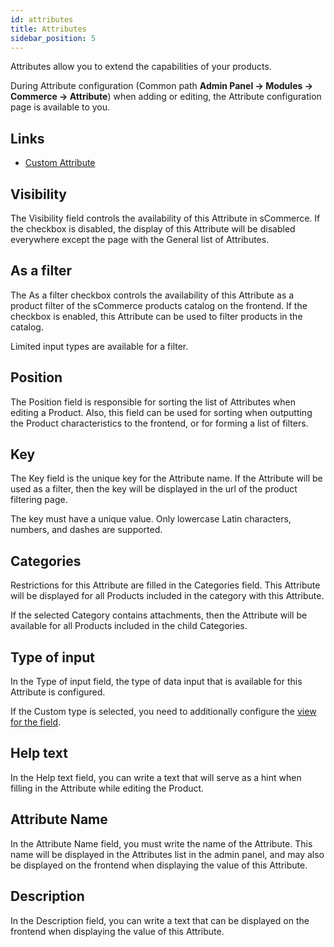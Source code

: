 ```yaml
---
id: attributes
title: Attributes
sidebar_position: 5
---
```

Attributes allow you to extend the capabilities of your products.

During Attribute configuration (Common path **Admin Panel -> Modules -> Commerce -> Attribute**)
when adding or editing, the Attribute configuration page is available to you.

## Links

- [Custom Attribute](./custom.md)

## Visibility

The Visibility field controls the availability of this Attribute in sCommerce. If the checkbox is disabled,
the display of this Attribute will be disabled everywhere except the page with the General list of Attributes.

## As a filter

The As a filter checkbox controls the availability of this Attribute as a product filter of the sCommerce
products catalog on the frontend. If the checkbox is enabled, this Attribute can be used to filter products
in the catalog.

Limited input types are available for a filter.

## Position

The Position field is responsible for sorting the list of Attributes when editing a Product. Also,
this field can be used for sorting when outputting the Product characteristics to the frontend,
or for forming a list of filters.

## Key

The Key field is the unique key for the Attribute name. If the Attribute will be used as a filter,
then the key will be displayed in the url of the product filtering page.

The key must have a unique value. Only lowercase Latin characters, numbers, and dashes are supported.

## Categories

Restrictions for this Attribute are filled in the Categories field. This Attribute will be displayed
for all Products included in the category with this Attribute.

If the selected Category contains attachments, then the Attribute will be available for all Products
included in the child Categories.

## Type of input

In the Type of input field, the type of data input that is available for this Attribute is configured.

If the Custom type is selected, you need to additionally configure the
[view for the field](./custom.md).

## Help text

In the Help text field, you can write a text that will serve as a hint when filling in the Attribute
while editing the Product.

## Attribute Name

In the Attribute Name field, you must write the name of the Attribute. This name will be displayed in
the Attributes list in the admin panel, and may also be displayed on the frontend when displaying the
value of this Attribute.

## Description

In the Description field, you can write a text that can be displayed on the frontend when displaying
the value of this Attribute.
